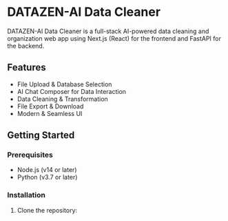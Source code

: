 # DATAZEN-AI Data Cleaner

DATAZEN-AI Data Cleaner is a full-stack AI-powered data cleaning and organization web app using Next.js (React) for the frontend and FastAPI for the backend.

## Features

- File Upload & Database Selection
- AI Chat Composer for Data Interaction
- Data Cleaning & Transformation
- File Export & Download
- Modern & Seamless UI

## Getting Started

### Prerequisites

- Node.js (v14 or later)
- Python (v3.7 or later)

### Installation

1. Clone the repository:

